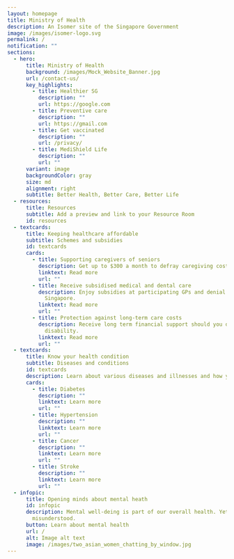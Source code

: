 ```yaml
---
layout: homepage
title: Ministry of Health
description: An Isomer site of the Singapore Government
image: /images/isomer-logo.svg
permalink: /
notification: ""
sections:
  - hero:
      title: Ministry of Health
      background: /images/Mock_Website_Banner.jpg
      url: /contact-us/
      key_highlights:
        - title: Healthier SG
          description: ""
          url: https://google.com
        - title: Preventive care
          description: ""
          url: https://gmail.com
        - title: Get vaccinated
          description: ""
          url: /privacy/
        - title: MediShield Life
          description: ""
          url: ""
      variant: image
      backgroundColor: gray
      size: md
      alignment: right
      subtitle: Better Health, Better Care, Better Life
  - resources:
      title: Resources
      subtitle: Add a preview and link to your Resource Room
      id: resources
  - textcards:
      title: Keeping healthcare affordable
      subtitle: Schemes and subsidies
      id: textcards
      cards:
        - title: Supporting caregivers of seniors
          description: Get up to $300 a month to defray caregiving costs.
          linktext: Read more
          url: ""
        - title: Receive subsidised medical and dental care
          description: Enjoy subsidies at participating GPs and denial clinics across
            Singapore.
          linktext: Read more
          url: ""
        - title: Protection against long-term care costs
          description: Receive long term financial support should you develop severe
            disability.
          linktext: Read more
          url: ""
  - textcards:
      title: Know your health condition
      subtitle: Diseases and conditions
      id: textcards
      description: Learn about various diseases and illnesses and how you can manage them
      cards:
        - title: Diabetes
          description: ""
          linktext: Learn more
          url: ""
        - title: Hypertension
          description: ""
          linktext: Learn more
          url: ""
        - title: Cancer
          description: ""
          linktext: Learn more
          url: ""
        - title: Stroke
          description: ""
          linktext: Learn more
          url: ""
  - infopic:
      title: Opening minds about mental heath
      id: infopic
      description: Mental well-deing is part of our overall health. Yet, it is often
        misunderstood.
      button: Learn about mental health
      url: /
      alt: Image alt text
      image: /images/two_asian_women_chatting_by_window.jpg
---
```

